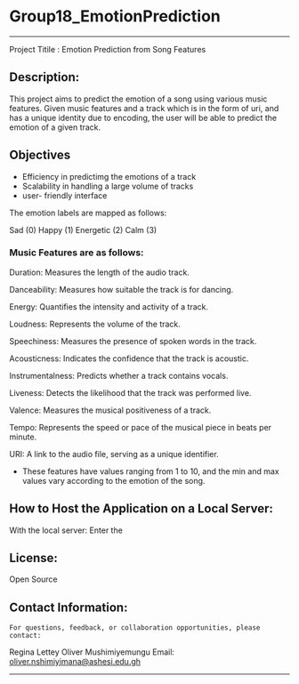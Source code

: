 # Group18_EmotionPrediction


---

Project Titile : Emotion Prediction from Song Features

## Description:
This project aims to predict the emotion of a song using various music features. Given music features and a track which is in the form of uri, and has a unique identity due to encoding, the user will be able to predict the emotion of a given track.

## Objectives
- Efficiency in predictimg the emotions of a track
- Scalability in handling a large volume of tracks
- user- friendly interface 

The emotion labels are mapped as follows:

Sad (0)
Happy (1)
Energetic (2)
Calm (3)

### Music Features are as follows:

Duration: Measures the length of the audio track.

Danceability: Measures how suitable the track is for dancing.

Energy: Quantifies the intensity and activity of a track.

Loudness: Represents the volume of the track.

Speechiness: Measures the presence of spoken words in the track.

Acousticness: Indicates the confidence that the track is acoustic.

Instrumentalness: Predicts whether a track contains vocals.

Liveness: Detects the likelihood that the track was performed live.

Valence: Measures the musical positiveness of a track.

Tempo: Represents the speed or pace of the musical piece in beats per minute.

URI: A link to the audio file, serving as a unique identifier.

- These features have values ranging from 1 to 10, and the min and max values vary according to the emotion of the song.

## How to Host the Application on a Local Server:

With the local server:
Enter the 

## License:
Open Source

## Contact Information:
    For questions, feedback, or collaboration opportunities, please contact:
Regina Lettey
Oliver Mushimiyemungu
Email: oliver.nshimiyimana@ashesi.edu.gh

---
